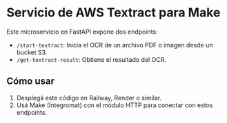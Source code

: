# Servicio de AWS Textract para Make

Este microservicio en FastAPI expone dos endpoints:

- `/start-textract`: Inicia el OCR de un archivo PDF o imagen desde un bucket S3.
- `/get-textract-result`: Obtiene el resultado del OCR.

## Cómo usar

1. Desplegá este código en Railway, Render o similar.
2. Usá Make (Integromat) con el módulo HTTP para conectar con estos endpoints.